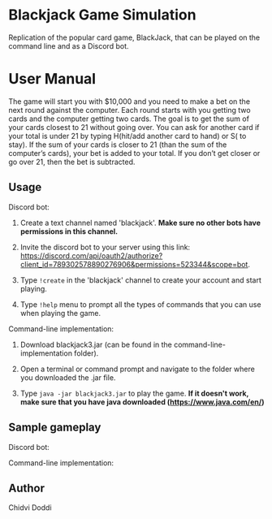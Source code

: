 # Blackjack Game Simulation
Replication of the popular card game, BlackJack, that can be played on the command line and as a Discord bot.

# User Manual
The game will start you with $10,000 and you need to make a bet on the next round against the computer. Each round starts with you getting two cards and the computer getting two cards. The goal is to get the sum of your cards closest to 21 without going over. You can ask for another card if your total is under 21 by typing H(hit/add another card to hand) or S( to stay). If the sum of your cards is closer to 21 (than the sum of the computer’s cards), your bet is added to your total. If you don’t get closer or go over 21, then the bet is subtracted.

## Usage
Discord bot:
1. Create a text channel named 'blackjack'. **Make sure no other bots have permissions in this channel.**

2. Invite the discord bot to your server using this link: https://discord.com/api/oauth2/authorize?client_id=789302578890276906&permissions=523344&scope=bot.

3. Type ```!create``` in the 'blackjack' channel to create your account and start playing.

4. Type ```!help``` menu to prompt all the types of commands that you can use when playing the game.

Command-line implementation:
1. Download blackjack3.jar (can be found in the command-line-implementation folder).

2. Open a terminal or command prompt and navigate to the folder where you downloaded the .jar file.

2. Type ```java -jar blackjack3.jar``` to play the game. **If it doesn't work, make sure that you have java downloaded (https://www.java.com/en/)**

## Sample gameplay
Discord bot:

Command-line implementation:

## Author
Chidvi Doddi


